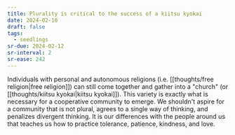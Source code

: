 ```yaml
---
title: Plurality is critical to the success of a kiitsu kyokai
date: 2024-02-10
draft: false
tags:
  - seedlings
sr-due: 2024-02-12
sr-interval: 2
sr-ease: 242
---
```

Individuals with personal and autonomous religions (i.e. [[thoughts/free religion|free religion]]) can still come together and gather into a "church" (or [[thoughts/kiitsu kyokai|kiitsu kyokai]]). This variety is exactly what is necessary for a cooperative community to emerge. We shouldn't aspire for a community that is not plural, agrees to a single way of thinking, and penalizes divergent thinking. It is our differences with the people around us that teaches us how to practice tolerance, patience, kindness, and love.